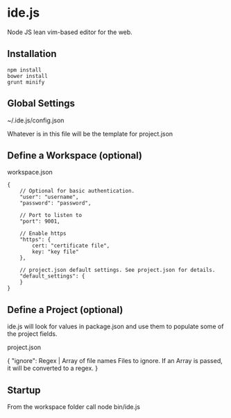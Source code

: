 
ide.js
======

Node JS lean vim-based editor for the web. 

Installation
------------

	npm install
	bower install
	grunt minify

Global Settings
---------------

~/.ide.js/config.json

Whatever is in this file will be the template for project.json


Define a Workspace (optional)
-----------------------------

workspace.json

	{
		// Optional for basic authentication.
		"user": "username",
		"password": "password",
		
		// Port to listen to
		"port": 9001,
		
		// Enable https
		"https": {
			cert: "certificate file",
			key: "key file"
		},
		
		// project.json default settings. See project.json for details.
		"default_settings": {
		}
	}


Define a Project (optional)
---------------------------

ide.js will look for values in package.json and use them to populate some of 
the project fields.

project.json

{
	"ignore": Regex | Array of file names
		Files to ignore. If an Array is passed, it will be converted to a regex.
}

Startup
-------

From the workspace folder call node bin/ide.js

